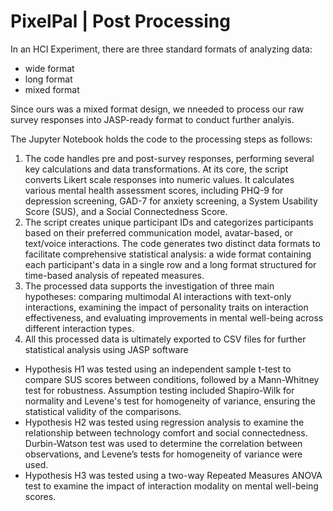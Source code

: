 # PixelPal | Post Processing

In an HCI Experiment, there are three standard formats of analyzing data:
- wide format
- long format
- mixed format

Since ours was a mixed format design, we nneeded to process our raw survey responses into JASP-ready format to conduct further analyis.

The Jupyter Notebook holds the code to the processing steps as follows:
1. The code handles pre and post-survey responses, performing several key calculations and data transformations. At its core, the script converts Likert scale responses into numeric values. It calculates various mental health assessment scores, including PHQ-9 for depression screening, GAD-7 for anxiety screening, a System Usability Score (SUS), and a Social Connectedness Score. 
2. The script creates unique participant IDs and categorizes participants based on their preferred communication model, avatar-based, or text/voice interactions. The code generates two distinct data formats to facilitate comprehensive statistical analysis: a wide format containing each participant's data in a single row and a long format structured for time-based analysis of repeated measures. 
3. The processed data supports the investigation of three main hypotheses: comparing multimodal AI interactions with text-only interactions, examining the impact of personality traits on interaction effectiveness, and evaluating improvements in mental well-being across different interaction types. 
4. All this processed data is ultimately exported to CSV files for further statistical analysis using JASP software

- Hypothesis H1 was tested using an independent sample t-test to compare SUS scores between conditions, followed by a Mann-Whitney test for robustness. Assumption testing included Shapiro-Wilk for normality and Levene's test for homogeneity of variance, ensuring the statistical validity of the comparisons. 
- Hypothesis H2 was tested using regression analysis to examine the relationship between technology comfort and social connectedness. Durbin-Watson test was used to determine the correlation between observations, and Levene’s tests for homogeneity of variance were used.
- Hypothesis H3 was tested using a two-way Repeated Measures ANOVA test to examine the impact of interaction modality on mental well-being scores.
